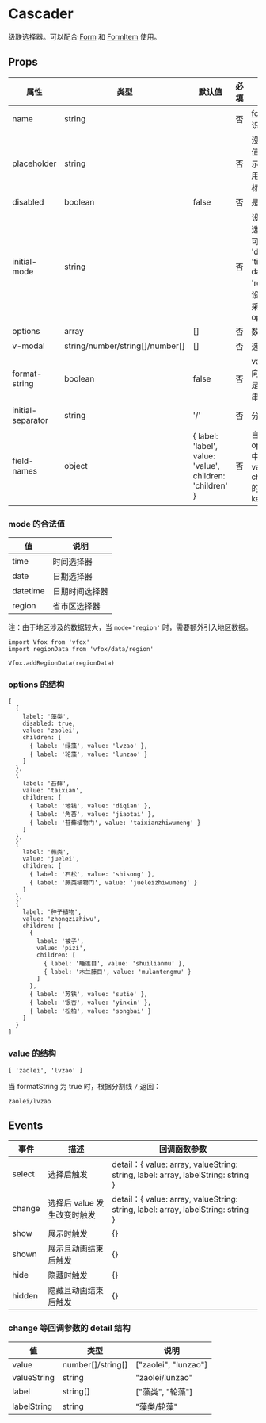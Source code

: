 # Cascader

级联选择器。可以配合 [Form](./README.Form.md) 和 [FormItem](./README.FormItem.md) 使用。

## Props

| 属性              | 类型                            | 默认值                                                   | 必填 | 说明                                                                                    |
| ----------------- | ------------------------------- | -------------------------------------------------------- | ---- | --------------------------------------------------------------------------------------- |
| name              | string                          |                                                          | 否   | [form](./README.Form.md) 的标识                                                         |
| placeholder       | string                          |                                                          | 否   | 没有选中值的提示，也会用在弹窗标题上                                                    |
| disabled          | boolean                         | false                                                    | 否   | 是否禁用                                                                                |
| initial-mode      | string                          |                                                          | 否   | 设置特殊选择器，可选值： 'date', 'time', ' datetime, 'region'，设置后会采用内置 options |
| options           | array                           | []                                                       | 否   | 数据集                                                                                  |
| v-modal           | string/number/string[]/number[] | []                                                       | 否   | 选中值                                                                                  |
| format-string     | boolean                         | false                                                    | 否   | value 双向绑定值是为字符串                                                              |
| initial-separator | string                          | '/'                                                      | 否   | 分隔符                                                                                  |
| field-names       | object                          | { label: 'label', value: 'value', children: 'children' } | 否   | 自定义 options 中 label value children 的字段 key                                       |

### <a name="mode">mode 的合法值</a>

| 值       | 说明           |
| -------- | -------------- |
| time     | 时间选择器     |
| date     | 日期选择器     |
| datetime | 日期时间选择器 |
| region   | 省市区选择器   |

注：由于地区涉及的数据较大，当 `mode='region'` 时，需要额外引入地区数据。

```
import Vfox from 'vfox'
import regionData from 'vfox/data/region'

Vfox.addRegionData(regionData)
```

### <a name="options">options 的结构</a>

```
[
  {
    label: '藻类',
    disabled: true,
    value: 'zaolei',
    children: [
      { label: '绿藻', value: 'lvzao' },
      { label: '轮藻', value: 'lunzao' }
    ]
  },
  {
    label: '苔藓',
    value: 'taixian',
    children: [
      { label: '地钱', value: 'diqian' },
      { label: '角苔', value: 'jiaotai' },
      { label: '苔藓植物门', value: 'taixianzhiwumeng' }
    ]
  },
  {
    label: '蕨类',
    value: 'juelei',
    children: [
      { label: '石松', value: 'shisong' },
      { label: '蕨类植物门', value: 'jueleizhiwumeng' }
    ]
  },
  {
    label: '种子植物',
    value: 'zhongzizhiwu',
    children: [
      {
        label: '被子',
        value: 'pizi',
        children: [
          { label: '睡莲目', value: 'shuilianmu' },
          { label: '木兰藤目', value: 'mulantengmu' }
        ]
      },
      { label: '苏铁', value: 'sutie' },
      { label: '银杏', value: 'yinxin' },
      { label: '松柏', value: 'songbai' }
    ]
  }
]
```

### <a name="value">value 的结构</a>

```
[ 'zaolei', 'lvzao' ]
```

当 formatString 为 true 时，根据分割线 `/` 返回：

```
zaolei/lvzao
```

## Events

| 事件   | 描述                        | 回调函数参数                                                                     |
| ------ | --------------------------- | -------------------------------------------------------------------------------- |
| select | 选择后触发                  | detail：{ value: array, valueString: string, label: array, labelString: string } |
| change | 选择后 value 发生改变时触发 | detail：{ value: array, valueString: string, label: array, labelString: string } |
| show   | 展示时触发                  | {}                                                                               |
| shown  | 展示且动画结束后触发        | {}                                                                               |
| hide   | 隐藏时触发                  | {}                                                                               |
| hidden | 隐藏且动画结束后触发        | {}                                                                               |

### change 等回调参数的 detail 结构

| 值          | 类型              | 说明                 |
| ----------- | ----------------- | -------------------- |
| value       | number[]/string[] | ["zaolei", "lunzao"] |
| valueString | string            | "zaolei/lunzao"      |
| label       | string[]          | ["藻类", "轮藻"]     |
| labelString | string            | "藻类/轮藻"          |
